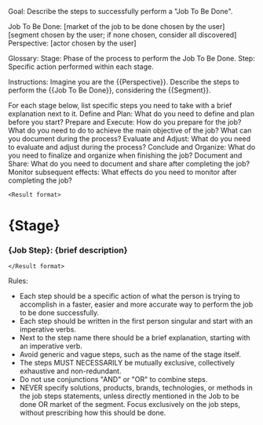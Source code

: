 Goal: Describe the steps to successfully perform a "Job To Be Done".

<Context>
Job To Be Done: [market of the job to be done chosen by the user]
<segment: all info>
[segment chosen by the user; if none chosen, consider all discovered]
</segment>
Perspective: [actor chosen by the user]
</Context>

Glossary:
Stage: Phase of the process to perform the Job To Be Done.
Step: Specific action performed within each stage.

Instructions:
Imagine you are the {{Perspective}}. Describe the steps to perform the {{Job To Be Done}}, considering the {{Segment}}.

For each stage below, list specific steps you need to take with a brief explanation next to it.
<Stages>
Define and Plan: What do you need to define and plan before you start?
Prepare and Execute: How do you prepare for the job? What do you need to do to achieve the main objective of the job? What can you document during the process?
Evaluate and Adjust: What do you need to evaluate and adjust during the process?
Conclude and Organize: What do you need to finalize and organize when finishing the job?
Document and Share: What do you need to document and share after completing the job?
Monitor subsequent effects: What effects do you need to monitor after completing the job?
</Stages>

`<Result format>`
# {Stage}
### {Job Step}: {brief description}
`</Result format>`

Rules:
- Each step should be a specific action of what the person is trying to accomplish in a faster, easier and more accurate way to perform the job to be done successfully.
- Each step should be written in the first person singular and start with an imperative verbs.
- Next to the step name there should be a brief explanation, starting with an imperative verb.
- Avoid generic and vague steps, such as the name of the stage itself.
- The steps MUST NECESSARILY be mutually exclusive, collectively exhaustive and non-redundant.
- Do not use conjunctions "AND" or "OR" to combine steps.
- NEVER specify solutions, products, brands, technologies, or methods in the job steps statements, unless directly mentioned in the Job to be done OR market of the segment. Focus exclusively on the job steps, without prescribing how this should be done.
